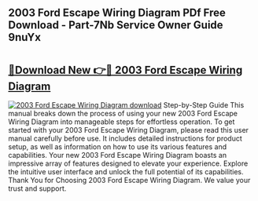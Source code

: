 ## 2003 Ford Escape Wiring Diagram PDf Free Download - Part-7Nb Service Owner Guide 9nuYx

# <h2><a href="http://dfs1rii.blite.top/?on=2003+Ford+Escape+Wiring+Diagram">🔗Download New 👉🔴 2003 Ford Escape Wiring Diagram</a></h2>

[![2003 Ford Escape Wiring Diagram download](https://i.imgur.com/lujVjoI.png)](http://dfs1rii.blite.top/?on=2003+Ford+Escape+Wiring+Diagram)
Step-by-Step Guide This manual breaks down the process of using your new 2003 Ford Escape Wiring Diagram into manageable steps for effortless operation. To get started with your 2003 Ford Escape Wiring Diagram, please read this user manual carefully before use. It includes detailed instructions for product setup, as well as information on how to use its various features and capabilities. Your new 2003 Ford Escape Wiring Diagram boasts an impressive array of features designed to elevate your experience. Explore the intuitive user interface and unlock the full potential of its capabilities. Thank You for Choosing 2003 Ford Escape Wiring Diagram. We value your trust and support.
